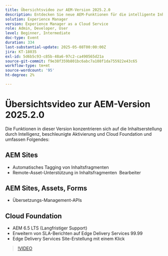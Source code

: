 ```yaml
---
title: Übersichtsvideo zur AEM-Version 2025.2.0
description: Entdecken Sie neue AEM-Funktionen für die intelligente Inhaltserstellung, schnellere Aktivierung und zuverlässige Cloud-Unterstützung - einschließlich automatisches Tagging, Remote-Asset-Bearbeitung und 99,99 % SLA.
solution: Experience Manager
version: Experience Manager as a Cloud Service
role: Admin, Developer, User
level: Beginner, Intermediate
doc-type: Event
duration: 334
last-substantial-update: 2025-05-08T00:00:00Z
jira: KT-18035
exl-id: 5d6b5c93-c85b-48a6-97c2-ca490565d21a
source-git-commit: f9e38f359b801bc6abc7a108f1da755922e43c65
workflow-type: tm+mt
source-wordcount: '95'
ht-degree: 2%

---
```



# Übersichtsvideo zur AEM-Version 2025.2.0

Die Funktionen in dieser Version konzentrieren sich auf die Inhaltserstellung durch Intelligenz, beschleunigte Aktivierung und Cloud Foundation und umfassen Folgendes:

## AEM Sites

* Automatisches Tagging von Inhaltsfragmenten
* Remote-Asset-Unterstützung in Inhaltsfragmenten  Bearbeiter

## AEM Sites, Assets, Forms

* Übersetzungs-Management-APIs

## Cloud Foundation

* AEM 6.5 LTS (Langfristiger Support)
* Erweitern von SLA-Berichten auf Edge Delivery Services 99.99
* Edge Delivery Services Site-Erstellung mit einem Klick

>[!VIDEO](https://video.tv.adobe.com/v/3458080/?learn=on&enablevpops)

<!-- 
Have questions about the release?  Discuss the release in [Experience League Communities](https://adobe.ly/4l2AibQ)
-->
